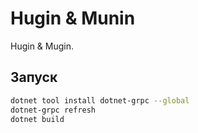 # Hugin & Munin

Hugin & Mugin.

## Запуск

``` sh
dotnet tool install dotnet-grpc --global
dotnet-grpc refresh
dotnet build
```

